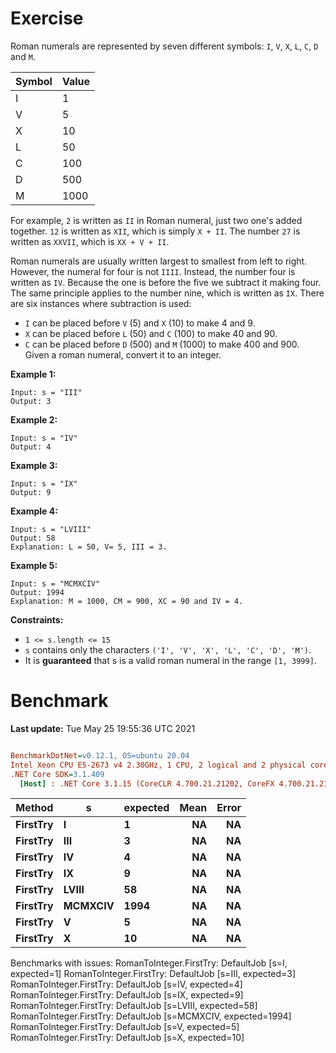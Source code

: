 ﻿# Exercise

Roman numerals are represented by seven different symbols: `I`, `V`, `X`, `L`, `C`, `D` and `M`.

| Symbol | Value |
| --- | --- |
| I | 1	  | 
| V | 5	  | 
| X | 10  | 
| L | 50  | 
| C | 100 | 
| D | 500 | 
| M | 1000| 

For example, `2` is written as `II` in Roman numeral, just two one's added together. `12` is written as `XII`, which is simply `X + II`. The number `27` is written as `XXVII`, which is `XX + V + II`.

Roman numerals are usually written largest to smallest from left to right. However, the numeral for four is not `IIII`. Instead, the number four is written as `IV`. Because the one is before the five we subtract it making four. The same principle applies to the number nine, which is written as `IX`. There are six instances where subtraction is used:


- `I` can be placed before `V` (5) and `X` (10) to make 4 and 9. 
- `X` can be placed before `L` (50) and `C` (100) to make 40 and 90. 
- `C` can be placed before `D` (500) and `M` (1000) to make 400 and 900.
Given a roman numeral, convert it to an integer.

 

**Example 1:**
```
Input: s = "III"
Output: 3
```

**Example 2:**
```
Input: s = "IV"
Output: 4
```

**Example 3:**
```
Input: s = "IX"
Output: 9
```

**Example 4:**
```
Input: s = "LVIII"
Output: 58
Explanation: L = 50, V= 5, III = 3.
```

**Example 5:**
```
Input: s = "MCMXCIV"
Output: 1994
Explanation: M = 1000, CM = 900, XC = 90 and IV = 4.
```

**Constraints:**

- `1 <= s.length <= 15`
- `s` contains only the characters `('I', 'V', 'X', 'L', 'C', 'D', 'M')`.
- It is **guaranteed** that s is a valid roman numeral in the range `[1, 3999]`.

# Benchmark

**Last update:** Tue May 25 19:55:36 UTC 2021

``` ini

BenchmarkDotNet=v0.12.1, OS=ubuntu 20.04
Intel Xeon CPU E5-2673 v4 2.30GHz, 1 CPU, 2 logical and 2 physical cores
.NET Core SDK=3.1.409
  [Host] : .NET Core 3.1.15 (CoreCLR 4.700.21.21202, CoreFX 4.700.21.21402), X64 RyuJIT


```
|   Method |       s | expected | Mean | Error |
|--------- |-------- |--------- |-----:|------:|
| **FirstTry** |       **I** |        **1** |   **NA** |    **NA** |
| **FirstTry** |     **III** |        **3** |   **NA** |    **NA** |
| **FirstTry** |      **IV** |        **4** |   **NA** |    **NA** |
| **FirstTry** |      **IX** |        **9** |   **NA** |    **NA** |
| **FirstTry** |   **LVIII** |       **58** |   **NA** |    **NA** |
| **FirstTry** | **MCMXCIV** |     **1994** |   **NA** |    **NA** |
| **FirstTry** |       **V** |        **5** |   **NA** |    **NA** |
| **FirstTry** |       **X** |       **10** |   **NA** |    **NA** |

Benchmarks with issues:
  RomanToInteger.FirstTry: DefaultJob [s=I, expected=1]
  RomanToInteger.FirstTry: DefaultJob [s=III, expected=3]
  RomanToInteger.FirstTry: DefaultJob [s=IV, expected=4]
  RomanToInteger.FirstTry: DefaultJob [s=IX, expected=9]
  RomanToInteger.FirstTry: DefaultJob [s=LVIII, expected=58]
  RomanToInteger.FirstTry: DefaultJob [s=MCMXCIV, expected=1994]
  RomanToInteger.FirstTry: DefaultJob [s=V, expected=5]
  RomanToInteger.FirstTry: DefaultJob [s=X, expected=10]

